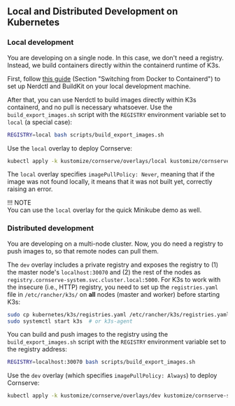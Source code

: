 ## Local and Distributed Development on Kubernetes

### Local development

You are developing on a single node.
In this case, we don't need a registry.
Instead, we build containers directly within the containerd runtime of K3s.

First, follow [this guide](https://blog.otvl.org/blog/k3s-loc-sp) (Section "Switching from Docker to Containerd") to set up Nerdctl and BuildKit on your local development machine.

After that, you can use Nerdctl to build images directly within K3s containerd, and no pull is necessary whatsoever.
Use the `build_export_images.sh` script with the `REGISTRY` environment variable set to `local` (a special case):

```bash
REGISTRY=local bash scripts/build_export_images.sh 
```

Use the `local` overlay to deploy Cornserve:

```bash
kubectl apply -k kustomize/cornserve/overlays/local kustomize/cornserve-system/overlays/local
```

The `local` overlay specifies `imagePullPolicy: Never`, meaning that if the image was not found locally, it means that it was not built yet, correctly raising an error.

!!! NOTE  
    You can use the `local` overlay for the quick Minikube demo as well.

### Distributed development

You are developing on a multi-node cluster.
Now, you do need a registry to push images to, so that remote nodes can pull them.

The `dev` overlay includes a private registry and exposes the registry to (1) the master node's `localhost:30070` and (2) the rest of the nodes as `registry.cornserve-system.svc.cluster.local:5000`.
For K3s to work with the insecure (i.e., HTTP) registry, you need to set up the `registries.yaml` file in `/etc/rancher/k3s/` on **all** nodes (master and worker) before starting K3s:

```bash
sudo cp kubernetes/k3s/registries.yaml /etc/rancher/k3s/registries.yaml
sudo systemctl start k3s  # or k3s-agent
```

You can build and push images to the registry using the `build_export_images.sh` script with the `REGISTRY` environment variable set to the registry address:

```bash
REGISTRY=localhost:30070 bash scripts/build_export_images.sh
```

Use the `dev` overlay (which specifies `imagePullPolicy: Always`) to deploy Cornserve:

```bash
kubectl apply -k kustomize/cornserve/overlays/dev kustomize/cornserve-system/overlays/dev
```
